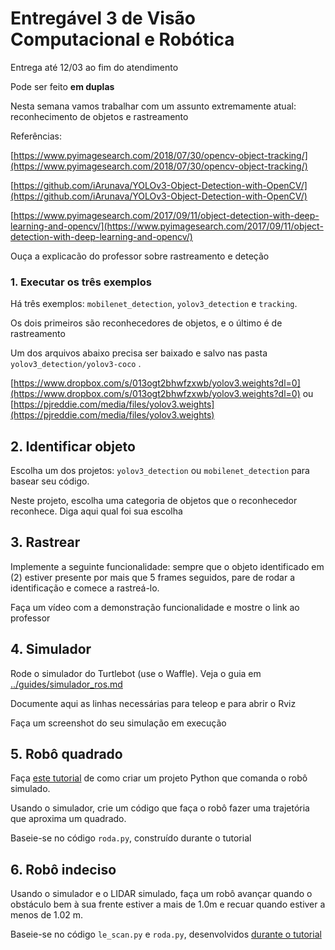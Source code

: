 
# Entregável 3 de Visão Computacional e Robótica


Entrega até 12/03 ao fim do atendimento

Pode ser feito **em duplas**

Nesta semana vamos trabalhar com um assunto extremamente atual: reconhecimento de objetos e rastreamento


Referências:

[https://www.pyimagesearch.com/2018/07/30/opencv-object-tracking/](https://www.pyimagesearch.com/2018/07/30/opencv-object-tracking/)

[https://github.com/iArunava/YOLOv3-Object-Detection-with-OpenCV/](https://github.com/iArunava/YOLOv3-Object-Detection-with-OpenCV/)

[https://www.pyimagesearch.com/2017/09/11/object-detection-with-deep-learning-and-opencv/](https://www.pyimagesearch.com/2017/09/11/object-detection-with-deep-learning-and-opencv/)

Ouça a explicacão do professor sobre rastreamento e deteção

### 1. Executar os três exemplos

Há três exemplos: `mobilenet_detection`, `yolov3_detection` e `tracking`.

Os dois primeiros são reconhecedores de objetos, e o último é de rastreamento


Um dos arquivos abaixo precisa ser baixado e salvo nas pasta  `yolov3_detection/yolov3-coco` .

[https://www.dropbox.com/s/013ogt2bhwfzxwb/yolov3.weights?dl=0](https://www.dropbox.com/s/013ogt2bhwfzxwb/yolov3.weights?dl=0) ou [https://pjreddie.com/media/files/yolov3.weights](https://pjreddie.com/media/files/yolov3.weights)

## 2. Identificar objeto

Escolha um dos projetos: `yolov3_detection` ou `mobilenet_detection` para basear seu código. 

Neste projeto, escolha uma categoria de objetos que o reconhecedor reconhece. Diga aqui qual foi sua escolha

## 3. Rastrear

Implemente a seguinte funcionalidade: sempre que o objeto identificado em (2) estiver presente por mais que 5 frames seguidos, pare de rodar a identificação e comece a rastreá-lo.

Faça um vídeo com a  demonstração funcionalidade e mostre o link ao professor

## 4. Simulador

 Rode o simulador do Turtlebot (use o Waffle).  Veja o guia em [../guides/simulador_ros.md](../guides/simulador_ros.md)
 
 Documente aqui as linhas necessárias para teleop e para abrir o Rviz
 
 Faça um screenshot do seu simulação em execução

## 5. Robô quadrado

Faça [este tutorial](../guides/projeto_rospython.md) de como criar um projeto Python que comanda o robô simulado.

Usando o simulador, crie um código que faça o robô fazer uma trajetória que aproxima um quadrado.

Baseie-se no código `roda.py`, construído durante o tutorial 

## 6. Robô indeciso

Usando o simulador e o LIDAR simulado, faça um robô avançar quando o obstáculo bem à sua frente estiver a mais de 1.0m e recuar quando estiver a menos de 1.02 m.

Baseie-se no código `le_scan.py` e `roda.py`, desenvolvidos [durante o tutorial](../guides/projeto_rospython.md)
